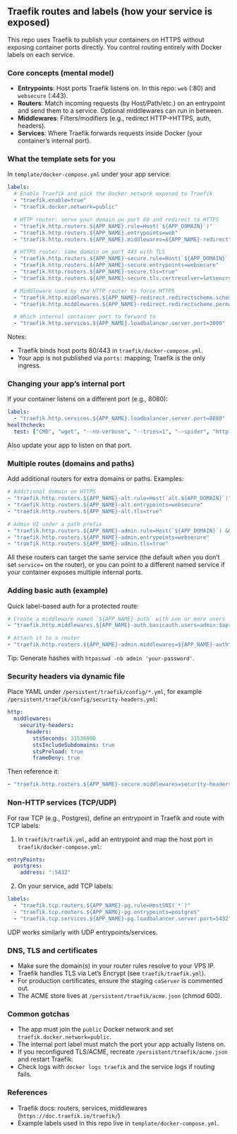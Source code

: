 ## Traefik routes and labels (how your service is exposed)

This repo uses Traefik to publish your containers on HTTPS without exposing container ports directly. You control routing entirely with Docker labels on each service.

### Core concepts (mental model)

- **Entrypoints**: Host ports Traefik listens on. In this repo: `web` (:80) and `websecure` (:443).
- **Routers**: Match incoming requests (by Host/Path/etc.) on an entrypoint and send them to a service. Optional middlewares can run in between.
- **Middlewares**: Filters/modifiers (e.g., redirect HTTP→HTTPS, auth, headers).
- **Services**: Where Traefik forwards requests inside Docker (your container’s internal port).

### What the template sets for you

In `template/docker-compose.yml` under your app service:

```yaml
labels:
  # Enable Traefik and pick the Docker network exposed to Traefik
  - "traefik.enable=true"
  - "traefik.docker.network=public"

  # HTTP router: serve your domain on port 80 and redirect to HTTPS
  - "traefik.http.routers.${APP_NAME}.rule=Host(`${APP_DOMAIN}`)"
  - "traefik.http.routers.${APP_NAME}.entrypoints=web"
  - "traefik.http.routers.${APP_NAME}.middlewares=${APP_NAME}-redirect"

  # HTTPS router: same domain on port 443 with TLS
  - "traefik.http.routers.${APP_NAME}-secure.rule=Host(`${APP_DOMAIN}`)"
  - "traefik.http.routers.${APP_NAME}-secure.entrypoints=websecure"
  - "traefik.http.routers.${APP_NAME}-secure.tls=true"
  - "traefik.http.routers.${APP_NAME}-secure.tls.certresolver=letsencrypt"

  # Middleware used by the HTTP router to force HTTPS
  - "traefik.http.middlewares.${APP_NAME}-redirect.redirectscheme.scheme=https"
  - "traefik.http.middlewares.${APP_NAME}-redirect.redirectscheme.permanent=true"

  # Which internal container port to forward to
  - "traefik.http.services.${APP_NAME}.loadbalancer.server.port=3000"
```

Notes:
- Traefik binds host ports 80/443 in `traefik/docker-compose.yml`.
- Your app is not published via `ports:` mapping; Traefik is the only ingress.

### Changing your app’s internal port

If your container listens on a different port (e.g., 8080):

```yaml
labels:
  - "traefik.http.services.${APP_NAME}.loadbalancer.server.port=8080"
healthcheck:
  test: ["CMD", "wget", "--no-verbose", "--tries=1", "--spider", "http://localhost:8080/health"]
```

Also update your app to listen on that port.

### Multiple routes (domains and paths)

Add additional routers for extra domains or paths. Examples:

```yaml
# Additional domain on HTTPS
- "traefik.http.routers.${APP_NAME}-alt.rule=Host(`alt.${APP_DOMAIN}`)"
- "traefik.http.routers.${APP_NAME}-alt.entrypoints=websecure"
- "traefik.http.routers.${APP_NAME}-alt.tls=true"

# Admin UI under a path prefix
- "traefik.http.routers.${APP_NAME}-admin.rule=Host(`${APP_DOMAIN}`) && PathPrefix(`/admin`)"
- "traefik.http.routers.${APP_NAME}-admin.entrypoints=websecure"
- "traefik.http.routers.${APP_NAME}-admin.tls=true"
```

All these routers can target the same service (the default when you don’t set `service=` on the router), or you can point to a different named service if your container exposes multiple internal ports.

### Adding basic auth (example)

Quick label-based auth for a protected route:

```yaml
# Create a middleware named `${APP_NAME}-auth` with one or more users
- "traefik.http.middlewares.${APP_NAME}-auth.basicauth.users=admin:$apr1$3c..."

# Attach it to a router
- "traefik.http.routers.${APP_NAME}-admin.middlewares=${APP_NAME}-auth"
```

Tip: Generate hashes with `htpasswd -nb admin 'your-password'`.

### Security headers via dynamic file

Place YAML under `/persistent/traefik/config/*.yml`, for example `/persistent/traefik/config/security-headers.yml`:

```yaml
http:
  middlewares:
    security-headers:
      headers:
        stsSeconds: 31536000
        stsIncludeSubdomains: true
        stsPreload: true
        frameDeny: true
```

Then reference it:

```yaml
- "traefik.http.routers.${APP_NAME}-secure.middlewares=security-headers@file"
```

### Non-HTTP services (TCP/UDP)

For raw TCP (e.g., Postgres), define an entrypoint in Traefik and route with TCP labels:

1) In `traefik/traefik.yml`, add an entrypoint and map the host port in `traefik/docker-compose.yml`:

```yaml
entryPoints:
  postgres:
    address: ":5432"
```

2) On your service, add TCP labels:

```yaml
labels:
  - "traefik.tcp.routers.${APP_NAME}-pg.rule=HostSNI(`*`)"
  - "traefik.tcp.routers.${APP_NAME}-pg.entrypoints=postgres"
  - "traefik.tcp.services.${APP_NAME}-pg.loadbalancer.server.port=5432"
```

UDP works similarly with UDP entrypoints/services.

### DNS, TLS and certificates

- Make sure the domain(s) in your router rules resolve to your VPS IP.
- Traefik handles TLS via Let’s Encrypt (see `traefik/traefik.yml`).
- For production certificates, ensure the staging `caServer` is commented out.
- The ACME store lives at `/persistent/traefik/acme.json` (chmod 600).

### Common gotchas

- The app must join the `public` Docker network and set `traefik.docker.network=public`.
- The internal port label must match the port your app actually listens on.
- If you reconfigured TLS/ACME, recreate `/persistent/traefik/acme.json` and restart Traefik.
- Check logs with `docker logs traefik` and the service logs if routing fails.

### References

- Traefik docs: routers, services, middlewares (`https://doc.traefik.io/traefik/`)
- Example labels used in this repo live in `template/docker-compose.yml`.


